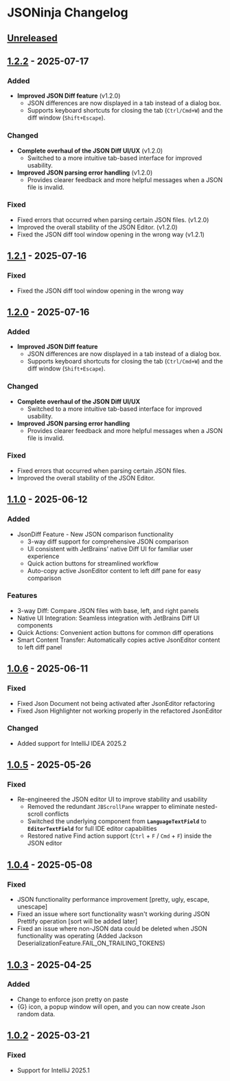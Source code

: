 <!-- Keep a Changelog guide -> https://keepachangelog.com -->

# JSONinja Changelog

## [Unreleased]

## [1.2.2] - 2025-07-17

### Added

- **Improved JSON Diff feature** (v1.2.0)
  - JSON differences are now displayed in a tab instead of a dialog box.
  - Supports keyboard shortcuts for closing the tab (`Ctrl/Cmd+W`) and the diff window (`Shift+Escape`).

### Changed

- **Complete overhaul of the JSON Diff UI/UX** (v1.2.0)
  - Switched to a more intuitive tab-based interface for improved usability.
- **Improved JSON parsing error handling** (v1.2.0)
  - Provides clearer feedback and more helpful messages when a JSON file is invalid.

### Fixed

- Fixed errors that occurred when parsing certain JSON files. (v1.2.0)
- Improved the overall stability of the JSON Editor. (v1.2.0)
- Fixed the JSON diff tool window opening in the wrong way (v1.2.1)

## [1.2.1] - 2025-07-16

### Fixed

- Fixed the JSON diff tool window opening in the wrong way

## [1.2.0] - 2025-07-16

### Added

- **Improved JSON Diff feature**
  - JSON differences are now displayed in a tab instead of a dialog box.
  - Supports keyboard shortcuts for closing the tab (`Ctrl/Cmd+W`) and the diff window (`Shift+Escape`).

### Changed

- **Complete overhaul of the JSON Diff UI/UX**
  - Switched to a more intuitive tab-based interface for improved usability.
- **Improved JSON parsing error handling**
  - Provides clearer feedback and more helpful messages when a JSON file is invalid.

### Fixed

- Fixed errors that occurred when parsing certain JSON files.
- Improved the overall stability of the JSON Editor.

## [1.1.0] - 2025-06-12

### Added

- JsonDiff Feature - New JSON comparison functionality 
  - 3-way diff support for comprehensive JSON comparison 
  - UI consistent with JetBrains' native Diff UI for familiar user experience 
  - Quick action buttons for streamlined workflow 
  - Auto-copy active JsonEditor content to left diff pane for easy comparison

### Features

- 3-way Diff: Compare JSON files with base, left, and right panels
- Native UI Integration: Seamless integration with JetBrains Diff UI components
- Quick Actions: Convenient action buttons for common diff operations
- Smart Content Transfer: Automatically copies active JsonEditor content to left diff panel

## [1.0.6] - 2025-06-11

### Fixed

- Fixed Json Document not being activated after JsonEditor refactoring
- Fixed Json Highlighter not working properly in the refactored JsonEditor

### Changed

- Added support for IntelliJ IDEA 2025.2

## [1.0.5] - 2025-05-26

### Fixed

- Re-engineered the JSON editor UI to improve stability and usability
    - Removed the redundant `JBScrollPane` wrapper to eliminate nested-scroll conflicts
    - Switched the underlying component from **`LanguageTextField`** to **`EditorTextField`** for full IDE editor
      capabilities
    - Restored native Find action support (`Ctrl` + `F` / `Cmd` + `F`) inside the JSON editor

## [1.0.4] - 2025-05-08

### Fixed

- JSON functionality performance improvement [pretty, ugly, escape, unescape]
- Fixed an issue where sort functionality wasn't working during JSON Prettify operation [sort will be added later]
- Fixed an issue where non-JSON data could be deleted when JSON functionality was operating (Added Jackson
  DeserializationFeature.FAIL_ON_TRAILING_TOKENS)

## [1.0.3] - 2025-04-25

### Added

- Change to enforce json pretty on paste
- {G} icon, a popup window will open, and you can now create Json random data.

## [1.0.2] - 2025-03-21

### Fixed

- Support for IntelliJ 2025.1

[Unreleased]: https://github.com/buYoung/intellij-jsoninja/compare/v1.2.2...HEAD
[1.2.2]: https://github.com/buYoung/intellij-jsoninja/compare/v1.2.1...v1.2.2
[1.2.1]: https://github.com/buYoung/intellij-jsoninja/compare/v1.2.0...v1.2.1
[1.2.0]: https://github.com/buYoung/intellij-jsoninja/compare/1.1.0...1.2.0
[1.1.0]: https://github.com/buYoung/intellij-jsoninja/compare/1.0.6...1.1.0
[1.0.6]: https://github.com/buYoung/intellij-jsoninja/compare/1.0.5...1.0.6
[1.0.5]: https://github.com/buYoung/intellij-jsoninja/compare/1.0.4...1.0.5
[1.0.4]: https://github.com/buYoung/intellij-jsoninja/compare/1.0.3...1.0.4
[1.0.3]: https://github.com/buYoung/intellij-jsoninja/compare/1.0.2...1.0.3
[1.0.2]: https://github.com/buYoung/intellij-jsoninja/commits/1.0.2
